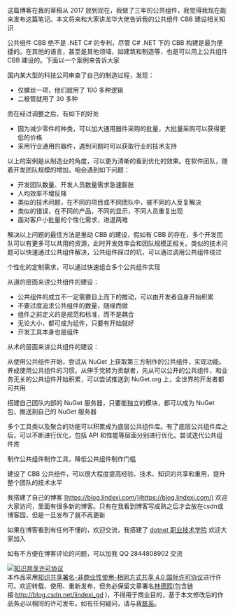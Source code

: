 
这篇博客在我的草稿从 2017 放到现在，我做了三年的公共组件，我觉得我现在能来发布这篇笔记。本文将来和大家讲龙华大佬告诉我的公共组件 CBB 建设相关知识

<!--more-->


<!-- CreateTime:2021/6/25 19:34:29 -->

<!-- 发布 -->

公共组件 CBB 绝不是 .NET C# 的专利，尽管 C# .NET 下的 CBB 构建是最为便捷的。在其他的语言，甚至是其他领域，如建筑和制造等，也是可以用上公共组件 CBB 建设的。下面以一个案例来告诉大家

国内某大型的科技公司审查了自己的制造过程，发现：

- 仅螺丝一项，他们就用了 100 多种逻辑
- 二极管就用了 30 多种

而在经过调整之后，有如下的好处

- 因为减少零件的种类，可以加大通用器件采购的批量，大批量采购可以获得更低的价格
- 采用行业通用的器件，遇到问题时可以获取行业的技术支持

以上的案例是从制造业的角度，可以更为清晰的看到优化的效果。在软件团队，随着开发团队规模的增加，咱会遇到如下问题：

- 开发团队数量、开发人员数量需求急速膨胀
- 人均效率不增反降
- 类似的技术问题，在不同的项目或不同团队中，被不同的人反复解决
- 类似的错误，在不同的产品，不同的显示，不同人员重复出现
- 面对客户小批量的个性化需求，进退两难

解决以上问题的最佳方法是推动 CBB 的建设，假如有 CBB 的存在，多个开发团队可以有更多可以共用的资源，此时开发效率会和团队规模正相关。类似的技术问题可以快速通过公共组件解决，公共组件踩过的坑，可以通过调用公共组件绕过

个性化的定制需求，可以通过快速组合多个公共组件实现

从道的层面来讲公共组件的建设：

- 公共组件的成立不一定需要自上而下的推动，可以由开发者自身开始积累
- 不要过度追求公共组件的数量，随缘而做
- 组件之前定义的是规范和标准，而不是耦合
- 无论大小，都可成为组件，只要有开始就好
- 开发工具本身也是组件

从术的层面来讲公共组件的建设：

从使用公共组件开始，尝试从 NuGet 上获取第三方制作的公共组件，实现功能。养成使用公共组件的习惯。从伸手党转为贡献者，先从可以公开的公共组件，和业务无关的公共组件开始积累，可以尝试推送到 NuGet.org 上，全世界的开发者都可共用

搭建自己团队内部的 NuGet 服务器，只要能独立的模块，都可以成为 NuGet 包，推送到自己的 NuGet 服务器

多个工具类以及聚合的功能可以积累成为底层公共组件库。有了底层公共组件库之后，可以不断进行优化，包括 API 和性能等层面分别进行优化。尝试迭代公共组件库

制作公共组件制作工具，降低公共组件制作门槛

建设了 CBB 公共组件，可以很大程度提高经验、技术、知识的共享和重用，提升整个团队的技术水平



我搭建了自己的博客 [https://blog.lindexi.com/](https://blog.lindexi.com/) 欢迎大家访问，里面有很多新的博客。只有在我看到博客写成熟之后才会放在csdn或博客园，但是一旦发布了就不再更新

如果在博客看到有任何不懂的，欢迎交流，我搭建了 [dotnet 职业技术学院](https://t.me/dotnet_campus) 欢迎大家加入

如有不方便在博客评论的问题，可以加我 QQ 2844808902 交流

<a rel="license" href="http://creativecommons.org/licenses/by-nc-sa/4.0/"><img alt="知识共享许可协议" style="border-width:0" src="https://licensebuttons.net/l/by-nc-sa/4.0/88x31.png" /></a><br />本作品采用<a rel="license" href="http://creativecommons.org/licenses/by-nc-sa/4.0/">知识共享署名-非商业性使用-相同方式共享 4.0 国际许可协议</a>进行许可。欢迎转载、使用、重新发布，但务必保留文章署名[林德熙](http://blog.csdn.net/lindexi_gd)(包含链接:http://blog.csdn.net/lindexi_gd )，不得用于商业目的，基于本文修改后的作品务必以相同的许可发布。如有任何疑问，请与我[联系](mailto:lindexi_gd@163.com)。